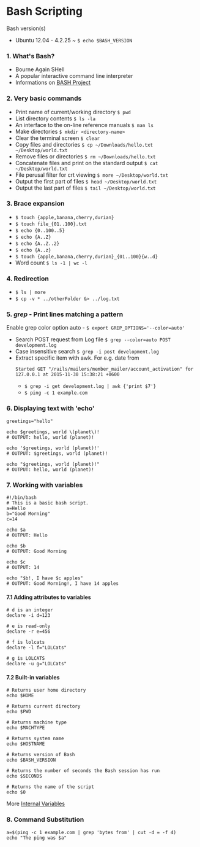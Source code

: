 # Bash Scripting
Bash version(s)
- Ubuntu 12.04 - 4.2.25 ~ `$ echo $BASH_VERSION`

### 1. What's Bash?
- Bourne Again SHell
- A popular interactive command line interpreter
- Informations on [BASH Project](http://tiswww.case.edu/php/chet/bash/bashtop.html)

### 2. Very basic commands
- Print name of current/working directory
  `$ pwd`
- List directory contents
  `$ ls -la`
- An interface to the on-line reference manuals 
  `$ man ls`
- Make directories 
  `$ mkdir <directory-name>`
- Clear the terminal screen 
  `$ clear`
- Copy files and directories 
  `$ cp ~/Downloads/hello.txt ~/Desktop/world.txt`
- Remove files or directories 
  `$ rm ~/Downloads/hello.txt`
- Concatenate files and print on the standard output 
  `$ cat ~/Desktop/world.txt`
- File perusal filter for crt viewing 
  `$ more ~/Desktop/world.txt`
- Output the first part of files 
  `$ head ~/Desktop/world.txt`
- Output the last part of files 
  `$ tail ~/Desktop/world.txt`

### 3. Brace expansion
* `$ touch {apple,banana,cherry,durian}`
* `$ touch file_{01..100}.txt`
* `$ echo {0..100..5}`
* `$ echo {A..Z}`
* `$ echo {A..Z..2}`
* `$ echo {A..z}`
* `$ touch {apple,banana,cherry,durian}_{01..100}{w..d}`
* Word count
  `$ ls -1 | wc -l`

### 4. Redirection
* `$ ls | more`
* `$ cp -v * ../otherFolder &> ../log.txt`

### 5. *grep* - Print lines matching a pattern
Enable grep color option auto - 
  `$ export GREP_OPTIONS='--color=auto'`
- Search POST request from Log file
  `$ grep --color=auto POST development.log`
- Case insensitive search
  `$ grep -i post development.log`
- Extract specific item with awk. 
  For e.g. date from
    ```
    Started GET "/rails/mailers/member_mailer/account_activation" for 127.0.0.1 at 2015-11-30 15:38:21 +0600
    ```
  - `$ grep -i get development.log | awk {'print $7'}`
  - `$ ping -c 1 example.com`

### 6. Displaying text with 'echo'
```
greetings="hello"

echo $greetings, world \(planet\)!
# OUTPUT: hello, world (planet)!

echo '$greetings, world (planet)!'
# OUTPUT: $greetings, world (planet)!

echo "$greetings, world (planet)!"
# OUTPUT: hello, world (planet)!
```

### 7. Working with variables
```
#!/bin/bash
# This is a basic bash script.
a=Hello
b="Good Morning"
c=14

echo $a
# OUTPUT: Hello

echo $b
# OUTPUT: Good Morning

echo $c
# OUTPUT: 14

echo "$b!, I have $c apples"
# OUTPUT: Good Morning!, I have 14 apples
```
#### 7.1 Adding attributes to variables
```
# d is an integer
declare -i d=123

# e is read-only
declare -r e=456

# f is lolcats
declare -l f="LOLCats"

# g is LOLCATS
declare -u g="LOLCats"
```
#### 7.2 Built-in variables
```
# Returns user home directory
echo $HOME

# Returns current directory
echo $PWD

# Returns machine type
echo $MACHTYPE

# Returns system name
echo $HOSTNAME

# Returns version of Bash
echo $BASH_VERSION

# Returns the number of seconds the Bash session has run
echo $SECONDS

# Returns the name of the script
echo $0
```
More [Internal Variables](http://tldp.org/LDP/abs/html/internalvariables.html)

### 8. Command Substitution
```
a=$(ping -c 1 example.com | grep 'bytes from' | cut -d = -f 4)
echo "The ping was $a"
```